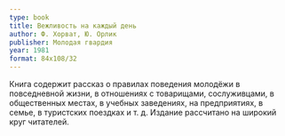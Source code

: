 ```yaml
---
type: book
title: Вежливость на каждый день
author: Ф. Хорват, Ю. Орлик
publisher: Молодая гвардия
year: 1981
format: 84x108/32
---
```


Книга содержит рассказ о правилах поведения молодёжи в повседневной жизни, в отношениях с товарищами, сослуживцами, в общественных местах, в учебных заведениях, на предприятиях, в семье, в туристских поездках и т. д.
Издание рассчитано на широкий круг читателей.
